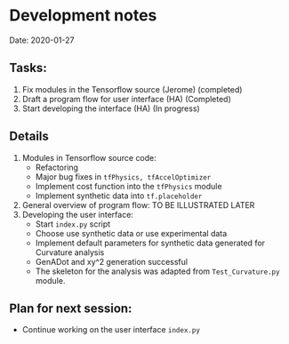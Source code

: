 # Development notes
Date: 2020-01-27

## Tasks:
1. Fix modules in the Tensorflow source (Jerome) (completed)
2. Draft a program flow for user interface (HA) (Completed)
3. Start developing the interface (HA) (In progress)

## Details
1. Modules in Tensorflow source code:
    - Refactoring
    - Major bug fixes in ```tfPhysics, tfAccelOptimizer```
    - Implement cost function into the ```tfPhysics``` module
    - Implement synthetic data into ```tf.placeholder```
2. General overview of program flow: TO BE ILLUSTRATED LATER
3. Developing the user interface:
    - Start ```index.py``` script
    - Choose use synthetic data or use experimental data
    - Implement default parameters for synthetic data generated for Curvature analysis
    - GenADot and xy^2 generation successful
    - The skeleton for the analysis was adapted from ```Test_Curvature.py``` module.

## Plan for next session:
- Continue working on the user interface ```index.py```